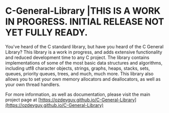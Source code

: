 # C-General-Library |THIS IS A WORK IN PROGRESS. INITIAL RELEASE NOT YET FULLY READY.
You've heard of the C standard library, but have you heard of the C General Library? This library is a work in progress, and adds extensive functionality and reduced development time to any C project. The library contains implementations of some of the most basic data structures and algorithms, including utf8 character objects, strings, graphs, heaps, stacks, sets, queues, priority queues, trees, and much, much more. This library also allows you to set your own memory allocators and deallocators, as well as your own thread handlers.

For more information, as well as documentation, please visit the main project page at [https://ozdevguy.github.io/C-General-Library](https://ozdevguy.github.io/C-General-Library)
